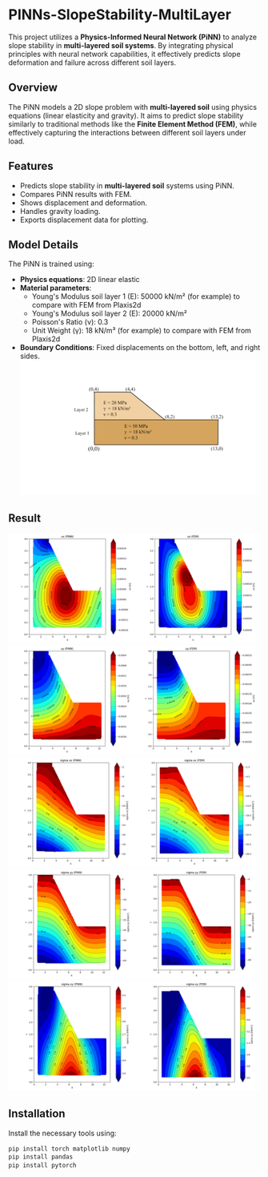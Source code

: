 # PINNs-SlopeStability-MultiLayer

This project utilizes a **Physics-Informed Neural Network (PiNN)** to analyze slope stability in **multi-layered soil systems**. By integrating physical principles with neural network capabilities, it effectively predicts slope deformation and failure across different soil layers. 

## Overview

The PiNN models a 2D slope problem with **multi-layered soil** using physics equations (linear elasticity and gravity). It aims to predict slope stability similarly to traditional methods like the **Finite Element Method (FEM)**, while effectively capturing the interactions between different soil layers under load.



## Features
- Predicts slope stability in **multi-layered soil** systems using PiNN.
- Compares PiNN results with FEM.
- Shows displacement and deformation.
- Handles gravity loading.
- Exports displacement data for plotting.



## Model Details

The PiNN is trained using:
- **Physics equations**: 2D linear elastic 
- **Material parameters**:
  - Young's Modulus soil layer 1 (E): 50000 kN/m²   (for example) to compare with FEM from Plaxis2d
  - Young's Modulus soil layer 2 (E): 20000 kN/m²
  - Poisson's Ratio (ν): 0.3
  - Unit Weight (γ): 18 kN/m³ (for example) to compare with FEM from Plaxis2d
- **Boundary Conditions**: Fixed displacements on the bottom, left, and right sides.
  ![Slope Stability Visualization - Dimension](Dimension-Material-properties.png)

## Result
![Slope Stability Visualization - ux](Ux.png)
![Slope Stability Visualization - uy](Uy.png)
![Slope Stability Visualization - sigma_xx](sigma_xx.png)
![Slope Stability Visualization - sigma_yy](sigma_yy.png)
![Slope Stability Visualization - sigma_xy](sigma_xy.png)


## Installation

Install the necessary tools using:

```bash
pip install torch matplotlib numpy
pip install pandas
pip install pytorch


